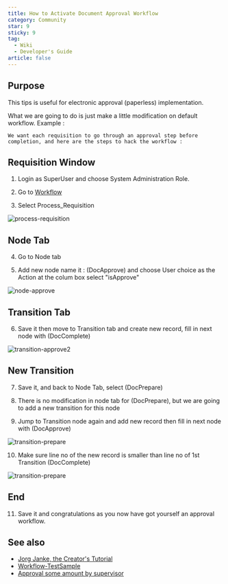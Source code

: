 ```yaml
---
title: How to Activate Document Approval Workflow
category: Community
star: 9
sticky: 9
tag:
  - Wiki
  - Developer's Guide
article: false
---
```


## Purpose

This tips is useful for electronic approval (paperless) implementation.

What we are going to do is just make a little modification on default workflow. Example :

~~~
We want each requisition to go through an approval step before completion, and here are the steps to hack the workflow :
~~~

## Requisition Window

1. Login as SuperUser and choose System Administration Role.

2. Go to [Workflow](a)

3. Select Process_Requisition

![process-requisition](/assets/img/community/developers-guide/Process_requisiton.png)

## Node Tab

4. Go to Node tab

5. Add new node name it : (DocApprove) and choose User choice as the Action at the colum box select "isApprove"

![node-approve](/assets/img/community/developers-guide/Node_approve.png)

## Transition Tab

6. Save it then move to Transition tab and create new record, fill in next node with (DocComplete)

![transition-approve2](/assets/img/community/developers-guide/Transition_approve2complete.png)

## New Transition

7. Save it, and back to Node Tab, select (DocPrepare)

8. There is no modification in node tab for (DocPrepare), but we are going to add a new transition for this node

9. Jump to Transition node again and add new record then fill in next node with (DocApprove)

![transition-prepare](/assets/img/community/developers-guide/Transition_prepare2Approve.png)

10. Make sure line no of the new record is smaller than line no of 1st Transition (DocComplete)

![transition-prepare](/assets/img/community/developers-guide/Transition_prepare.png)

## End

11. Save it and congratulations as you now have got yourself an approval workflow.

## See also

- [Jorg Janke, the Creator's Tutorial](http://www.compieresource.com/2008/04/add-approval-to-document-workflow.html#more)
- [Workflow-TestSample](a)
- [Approval some amount by supervisor](http://sourceforge.net/forum/message.php?msg_id=5315979)
